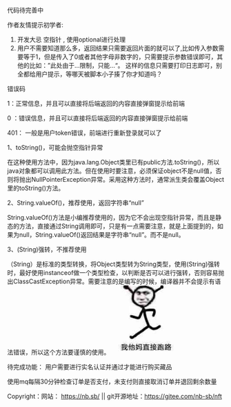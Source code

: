 代码待完善中


作者友情提示初学者:
1. 开发大忌 空指针 , 使用optional进行处理
2. 用户不需要知道那么多，返回结果只需要返回片面的就可以了,比如传入参数需要等于1，但是传入了0或者其他字母非数字的，只需要提示参数错误即可，其他的比如：”此处由于...限制，只能...“。 这样的信息只需要打印日志即可，别全都给用户提示，等哪天被脚本小子揍了你才知道吗？

错误码

1：正常信息，并且可以直接将后端返回的内容直接弹窗提示给前端

0 ：错误信息，并且可以直接将后端返回的内容直接弹窗提示给前端

401： 一般是用户token错误，前端进行重新登录就可以了

1、toString()，可能会抛空指针异常

在这种使用方法中，因为java.lang.Object类里已有public方法.toString()，所以java对象都可以调用此方法。但在使用时要注意，必须保证object不是null值，否则将抛出NullPointerException异常。采用这种方法时，通常派生类会覆盖Object里的toString()方法。

2、String.valueOf()，推荐使用，返回字符串“null”

String.valueOf()方法是小编推荐使用的，因为它不会出现空指针异常，而且是静态的方法，直接通过String调用即可，只是有一点需要注意，就是上面提到的，如果为null，String.valueOf()返回结果是字符串“null”。而不是null。

3、(String)强转，不推荐使用

（String）是标准的类型转换，将Object类型转为String类型，使用(String)强转时，最好使用instanceof做一个类型检查，以判断是否可以进行强转，否则容易抛出ClassCastException异常。需要注意的是编写的时候，编译器并不会提示有语法错误，所以这个方法要谨慎的使用。
![img.png](img.png)

待完成功能：
用户需要进行实名认证并通过才能进行购买藏品

使用mq每隔30分钟检查订单是否支付，未支付则直接取消订单并退回剩余数量

Copyright：网站： https://nb.sb/ || git开源地址：https://gitee.com/nb-sb/nft
